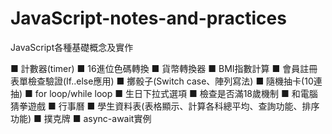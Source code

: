# JavaScript-notes-and-practices

JavaScript各種基礎概念及實作

■ 計數器(timer)
■ 16進位色碼轉換
■ 貨幣轉換器
■ BMI指數計算
■ 會員註冊表單檢查驗證(If..else應用)
■ 擲骰子(Switch case、陣列寫法)
■ 隨機抽卡(10連抽)
■ for loop/while loop
■ 生日下拉式選項
■ 檢查是否滿18歲機制
■ 和電腦猜拳遊戲
■ 行事曆
■ 學生資料表(表格顯示、計算各科總平均、查詢功能、排序功能)
■ 撲克牌
■ async-await實例
